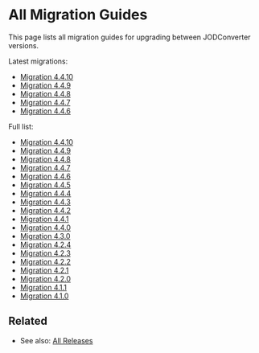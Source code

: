 # All Migration Guides

This page lists all migration guides for upgrading between JODConverter versions.

Latest migrations:

- [Migration 4.4.10](./migration-guide-4.4.10.md)
- [Migration 4.4.9](./migration-guide-4.4.9.md)
- [Migration 4.4.8](./migration-guide-4.4.8.md)
- [Migration 4.4.7](./migration-guide-4.4.7.md)
- [Migration 4.4.6](./migration-guide-4.4.6.md)

Full list:

- [Migration 4.4.10](./migration-guide-4.4.10.md)
- [Migration 4.4.9](./migration-guide-4.4.9.md)
- [Migration 4.4.8](./migration-guide-4.4.8.md)
- [Migration 4.4.7](./migration-guide-4.4.7.md)
- [Migration 4.4.6](./migration-guide-4.4.6.md)
- [Migration 4.4.5](./migration-guide-4.4.5.md)
- [Migration 4.4.4](./migration-guide-4.4.4.md)
- [Migration 4.4.3](./migration-guide-4.4.3.md)
- [Migration 4.4.2](./migration-guide-4.4.2.md)
- [Migration 4.4.1](./migration-guide-4.4.1.md)
- [Migration 4.4.0](./migration-guide-4.4.0.md)
- [Migration 4.3.0](./migration-guide-4.3.0.md)
- [Migration 4.2.4](./migration-guide-4.2.4.md)
- [Migration 4.2.3](./migration-guide-4.2.3.md)
- [Migration 4.2.2](./migration-guide-4.2.2.md)
- [Migration 4.2.1](./migration-guide-4.2.1.md)
- [Migration 4.2.0](./migration-guide-4.2.0.md)
- [Migration 4.1.1](./migration-guide-4.1.1.md)
- [Migration 4.1.0](./migration-guide-4.1.0.md)

## Related

- See also: [All Releases](../release-notes/index.md)
